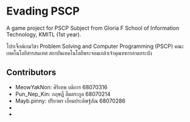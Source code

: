 # Evading PSCP
A game project for PSCP Subject from Gloria F School of Information Technology, KMITL (1st year).

โปรเจ็กต์เกมวิชา Problem Solving and Computer Programming (PSCP) คณะเทคโนโลยีสารสนเทศ สถาบันเทคโนโลยีพระจอมเกล้าเจ้าคุณทหารลาดกระบัง

## Contributors
- MeowYakNon: ศิริเทพ บดิการ 68070316
- Pun_Nep_Kin: กฤษฎิ์ ลิ้มตระกูล 68070214
- Mayb.pinny: ปรียาพร เอี่ยมประดิษฐ์ภัณ 68070286
- 
- 
